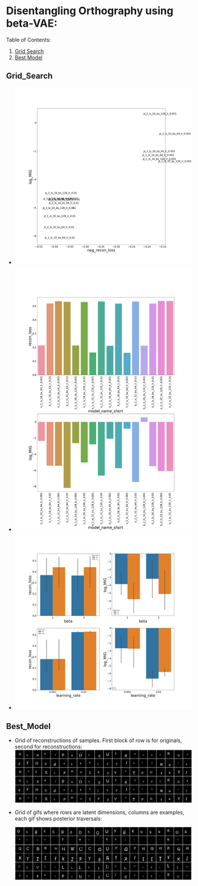# Disentangling Orthography using beta-VAE:

Table of Contents:
1. [Grid Search](#Grid_Search)
2. [Best Model](#Best_model)

## Grid_Search
*
    ![grid_search](figures/grid_search_results_scatter.png)
*
    ![grid_search](figures/grid_search_results_all_models.png)
*
    ![grid_search](figures/grid_search_results.png)
## Best_Model
* Grid of reconstructions of samples. First block of row is for originals, second for reconstructions:
    ![grid_posteriors](results/betaB_dletters_beta_2_latent_size_32_batch_size_64_learning_rate_0.001/reconstruct.png)
* Grid of gifs where rows are latent dimensions, columns are examples, each gif shows posterior traversals:

    ![grid_posteriors](results/betaB_dletters_beta_2_latent_size_32_batch_size_64_learning_rate_0.001/posterior_traversals.gif)
